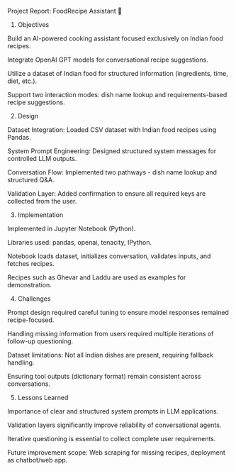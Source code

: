 Project Report: FoodRecipe Assistant 🍲
1. Objectives

Build an AI-powered cooking assistant focused exclusively on Indian food recipes.

Integrate OpenAI GPT models for conversational recipe suggestions.

Utilize a dataset of Indian food for structured information (ingredients, time, diet, etc.).

Support two interaction modes: dish name lookup and requirements-based recipe suggestions.

2. Design

Dataset Integration: Loaded CSV dataset with Indian food recipes using Pandas.

System Prompt Engineering: Designed structured system messages for controlled LLM outputs.

Conversation Flow: Implemented two pathways - dish name lookup and structured Q&A.

Validation Layer: Added confirmation to ensure all required keys are collected from the user.

3. Implementation

Implemented in Jupyter Notebook (Python).

Libraries used: pandas, openai, tenacity, IPython.

Notebook loads dataset, initializes conversation, validates inputs, and fetches recipes.

Recipes such as Ghevar and Laddu are used as examples for demonstration.

4. Challenges

Prompt design required careful tuning to ensure model responses remained recipe-focused.

Handling missing information from users required multiple iterations of follow-up questioning.

Dataset limitations: Not all Indian dishes are present, requiring fallback handling.

Ensuring tool outputs (dictionary format) remain consistent across conversations.

5. Lessons Learned

Importance of clear and structured system prompts in LLM applications.

Validation layers significantly improve reliability of conversational agents.

Iterative questioning is essential to collect complete user requirements.

Future improvement scope: Web scraping for missing recipes, deployment as chatbot/web app.

